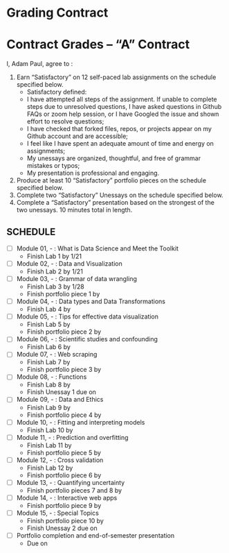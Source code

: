 Grading Contract
================

<!-- This contract is adapted from Annie Somerville's contract https://github.com/anniehsom -->

# Contract Grades – “A” Contract

I, Adam Paul, agree to :

1.  Earn “Satisfactory” on 12 self-paced lab assignments on the schedule
    specified below.
    -   Satisfactory defined:
    -   I have attempted all steps of the assignment. If unable to
        complete steps due to unresolved questions, I have asked
        questions in Github FAQs or zoom help session, or I have Googled
        the issue and shown effort to resolve questions;
    -   I have checked that forked files, repos, or projects appear on
        my Github account and are accessible;
    -   I feel like I have spent an adequate amount of time and energy
        on assignments;
        <!-- (tentatively defining “adequate” based on Lab 1 and previous experience with R: I will spend at least 30 minutes on labs and at least 1 hour on portfolio pieces); -->
    -   My unessays are organized, thoughtful, and free of grammar
        mistakes or typos;
    -   My presentation is professional and engaging.
2.  Produce at least 10 “Satisfactory” portfolio pieces on the schedule
    specified below.
3.  Complete two “Satisfactory” Unessays on the schedule specified
    below.
4.  Complete a “Satisfactory” presentation based on the strongest of the
    two unessays. 10 minutes total in length.

## SCHEDULE

-   [ ] Module 01, - : What is Data Science and Meet the Toolkit
    -   Finish Lab 1 by 1/21
-   [ ] Module 02, - : Data and Visualization
    -   Finish Lab 2 by 1/21
-   [ ] Module 03, - : Grammar of data wrangling
    -   Finish Lab 3 by 1/28
    -   Finish portfolio piece 1 by
-   [ ] Module 04, - : Data types and Data Transformations
    -   Finish Lab 4 by
-   [ ] Module 05, - : Tips for effective data visualization
    -   Finish Lab 5 by
    -   Finish portfolio piece 2 by
-   [ ] Module 06, - : Scientific studies and confounding
    -   Finish Lab 6 by
-   [ ] Module 07, - : Web scraping
    -   Finish Lab 7 by
    -   Finish portfolio piece 3 by
-   [ ] Module 08, - : Functions
    -   Finish Lab 8 by
    -   Finish Unessay 1 due on
-   [ ] Module 09, - : Data and Ethics
    -   Finish Lab 9 by
    -   Finish portfolio piece 4 by
-   [ ] Module 10, - : Fitting and interpreting models
    -   Finish Lab 10 by
-   [ ] Module 11, - : Prediction and overfitting
    -   Finish Lab 11 by
    -   Finish portfolio piece 5 by
-   [ ] Module 12, - : Cross validation
    -   Finish Lab 12 by
    -   Finish portfolio piece 6 by
-   [ ] Module 13, - : Quantifying uncertainty
    -   Finish portfolio pieces 7 and 8 by
-   [ ] Module 14, - : Interactive web apps
    -   Finish portfolio piece 9 by
-   [ ] Module 15, - : Special Topics
    -   Finish portfolio piece 10 by
    -   Finish Unessay 2 due on
-   [ ] Portfolio completion and end-of-semester presentation
    -   Due on
